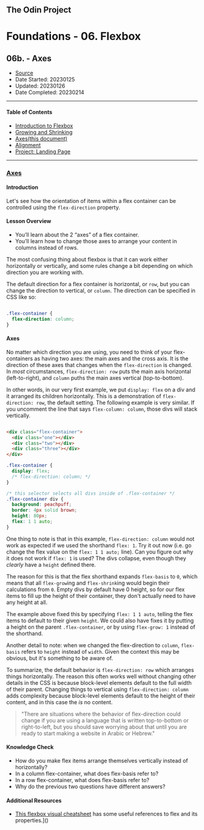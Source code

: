 ## The Odin Project

# Foundations - 06. Flexbox
## 06b. - Axes

  - [Source](https://www.theodinproject.com/paths/foundations/courses/foundations)
  - Date Started: 20230125
  - Updated: 20230126
  - Date Completed: 20230214
---

#### Table of Contents

  - [Introduction to Flexbox](06_introduction_to_flexbox.md)
  - [Growing and Shrinking](06a_growing_and_shrinking.md)
  - [Axes(this document)](06b_axes.md)
  - [Alignment](06c_alignment.md)
  - [Project: Landing Page](#)
  
---
### [Axes](https://www.theodinproject.com/lessons/foundations-axes)

#### Introduction

Let's see how the orientation of items within a flex container can be controlled
using the `flex-direction` property.

#### Lesson Overview

  - You’ll learn about the 2 “axes” of a flex container.
  - You’ll learn how to change those axes to arrange your content in columns instead of rows.

The most confusing thing about flexbox is that it can work either horizontally
or vertically, and some rules change a bit depending on which direction you are
working with.

The default direction for a flex container is horizontal, or `row`, but you can
change the direction to vertical, or `column`. The direction can be specified
in CSS like so:

```css

.flex-container {
  flex-direction: column;
}
```

#### Axes

No matter which direction you are using, you need to think of your flex-containers
as having two axes: the main axes and the cross axis. It is the direction of
these axes that changes when the `flex-direction` is changed. In *most*
circumstances, `flex-direction: row` puts the main axis horizontal (left-to-right),
and `column` puths the main axes vertical (top-to-bottom).

In other words, in our very first example, we put `display: flex` on a div and
it arranged its children horizontally. This is a demonstration of `flex-direction: row`,
the default setting. The following example is very similar. If you uncomment
the line that says `flex-column: column`, those divs will stack vertically.

```html

<div class="flex-container">
  <div class="one"></div>
  <div class="two"></div>
  <div class="three"></div>
</div>
```

```css
.flex-container {
  display: flex;
  /* flex-direction: column; */
}

/* this selector selects all divs inside of .flex-container */
.flex-container div {
  background: peachpuff;
  border: 4px solid brown;
  height: 80px;
  flex: 1 1 auto;
}
```

One thing to note is that in this example, `flex-direction: column` would not
work as expected if we used the shorthand `flex: 1`. Try it out now (i.e. go
change the flex value on the `flex: 1 1 auto;` line). Can you figure out why
it does not work if `flex: 1` is used? The divs collapse, even though they
*clearly* have a `height` defined there.

The reason for this is that the flex shorthand expands `flex-basis` to `0`,
which means that all `flex-grow`ing and `flex-shrink`ing would begin their
calculations from `0`. Empty divs by default have 0 height, so for our flex
items to fill up the height of their container, they don't actually need to
have any height at all.

The example above fixed this by specifying `flex: 1 1 auto`, telling the flex
items to default to their given `height`. We could also have fixes it by
putting a height on the parent `.flex-container`, or by using `flex-grow: 1`
instead of the shorthand.

Another detail to note: when we changed the flex-direction to `column`, `flex-basis`
refers to `height` instead of `width`. Given the context this may be obvious,
but it's something to be aware of.

To summarize, the default behavior is `flex-direction: row` which arranges
things horizontally. The reason this often works well without changing other
details in the CSS is because block-level elements default to the full width
of their parent. Changing things to vertical using `flex-direction: column`
adds complexity because block-level elements default to the height of their
content, and in this case the *is* no content.

>"There are situations where the behavior of flex-direction could change if you
are using a language that is written top-to-bottom or right-to-left, but you
should save worrying about that until you are ready to start making a website
in Arabic or Hebrew."

#### Knowledge Check

  - How do you make flex items arrange themselves vertically instead of horizontally?
  - In a column flex-container, what does flex-basis refer to?
  - In a row flex-container, what does flex-basis refer to?
  - Why do the previous two questions have different answers?

  
#### Additional Resources

  - [This flexbox visual cheatsheet](https://flexbox.malven.co/) has some useful references to flex and its properties.]()

